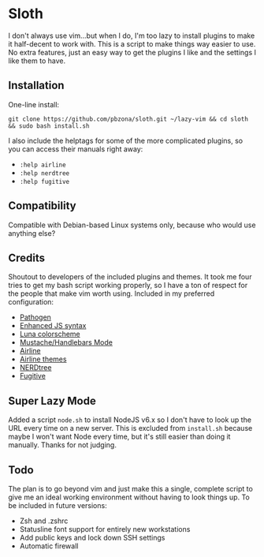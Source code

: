 # Sloth

I don't always use vim...but when I do, I'm too lazy to install plugins to make
it half-decent to work with. This is a script to make things way easier to use.
No extra features, just an easy way to get the plugins I like and the settings
I like them to have.

## Installation

One-line install:

`git clone https://github.com/pbzona/sloth.git ~/lazy-vim && cd sloth && sudo bash install.sh`

I also include the helptags for some of the more complicated plugins, so you can
access their manuals right away:

- `:help airline`
- `:help nerdtree`
- `:help fugitive`

## Compatibility

Compatible with Debian-based Linux systems only, because who would
use anything else?

## Credits  

Shoutout to developers of the included plugins and themes. It took me four
tries to get my bash script working properly, so I have a ton of respect for
the people that make vim worth using. Included in my preferred configuration:

- [Pathogen](https://github.com/tpope/vim-pathogen)
- [Enhanced JS syntax](https://github.com/pangloss/vim-javascript)
- [Luna colorscheme](https://github.com/notpratheek/vim-luna)
- [Mustache/Handlebars Mode](https://github.com/mustache/vim-mustache-handlebars)
- [Airline](https://github.com/vim-airline/vim-airline)
- [Airline themes](https://github.com/vim-airline/vim-airline-themes)
- [NERDtree](https://github.com/scrooloose/nerdtree)
- [Fugitive](https://github.com/tpope/vim-fugitive)

## Super Lazy Mode

Added a script `node.sh` to install NodeJS v6.x so I don't have to look up the
URL every time on a new server. This is excluded from `install.sh` because
maybe I won't want Node every time, but it's still easier than doing it
manually. Thanks for not judging.

## Todo

The plan is to go beyond vim and just make this a single, complete script to give me an
ideal working environment without having to look things up. To be included in
future versions:

- Zsh and .zshrc
- Statusline font support for entirely new workstations
- Add public keys and lock down SSH settings
- Automatic firewall

